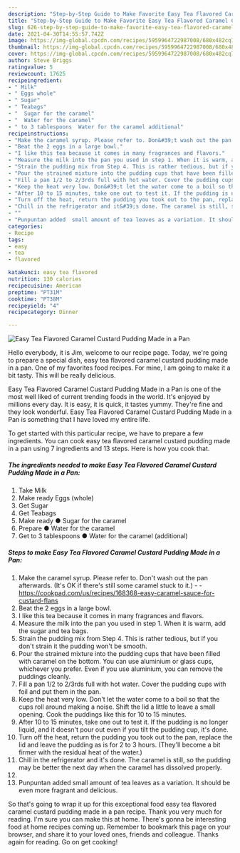 ```yaml
---
description: "Step-by-Step Guide to Make Favorite Easy Tea Flavored Caramel Custard Pudding Made in a Pan"
title: "Step-by-Step Guide to Make Favorite Easy Tea Flavored Caramel Custard Pudding Made in a Pan"
slug: 626-step-by-step-guide-to-make-favorite-easy-tea-flavored-caramel-custard-pudding-made-in-a-pan
date: 2021-04-30T14:55:57.742Z
image: https://img-global.cpcdn.com/recipes/5959964722987008/680x482cq70/easy-tea-flavored-caramel-custard-pudding-made-in-a-pan-recipe-main-photo.jpg
thumbnail: https://img-global.cpcdn.com/recipes/5959964722987008/680x482cq70/easy-tea-flavored-caramel-custard-pudding-made-in-a-pan-recipe-main-photo.jpg
cover: https://img-global.cpcdn.com/recipes/5959964722987008/680x482cq70/easy-tea-flavored-caramel-custard-pudding-made-in-a-pan-recipe-main-photo.jpg
author: Steve Briggs
ratingvalue: 5
reviewcount: 17625
recipeingredient:
- " Milk"
- " Eggs whole"
- " Sugar"
- " Teabags"
- "  Sugar for the caramel"
- "  Water for the caramel"
- " to 3 tablespoons  Water for the caramel additional"
recipeinstructions:
- "Make the caramel syrup. Please refer to. Don&#39;t wash out the pan afterwards. (It&#39;s OK if there&#39;s still some caramel stuck to it.)  https://cookpad.com/us/recipes/168368-easy-caramel-sauce-for-custard-flans"
- "Beat the 2 eggs in a large bowl."
- "I like this tea because it comes in many fragrances and flavors."
- "Measure the milk into the pan you used in step 1. When it is warm, add the sugar and tea bags."
- "Strain the pudding mix from Step 4. This is rather tedious, but if you don&#39;t strain it the pudding won&#39;t be smooth."
- "Pour the strained mixture into the pudding cups that have been filled with caramel on the bottom. You can use aluminium or glass cups, whichever you prefer. Even if you use aluminium, you can remove the puddings cleanly."
- "Fill a pan 1/2 to 2/3rds full with hot water. Cover the pudding cups with foil and put them in the pan."
- "Keep the heat very low. Don&#39;t let the water come to a boil so that the cups roll around making a noise. Shift the lid a little to leave a small opening. Cook the puddings like this for 10 to 15 minutes."
- "After 10 to 15 minutes, take one out to test it. If the pudding is no longer liquid, and it doesn&#39;t pour out even if you tilt the pudding cup, it&#39;s done."
- "Turn off the heat, return the pudding you took out to the pan, replace the lid and leave the pudding as is for 2 to 3 hours. (They&#39;ll become a bit firmer with the residual heat of the water.)"
- "Chill in the refrigerator and it&#39;s done. The caramel is still, so the pudding may be better the next day when the caramel has dissolved properly."
- ""
- "Punpuntan added  small amount of tea leaves as a variation. It should be even more fragrant and delicious."
categories:
- Recipe
tags:
- easy
- tea
- flavored

katakunci: easy tea flavored 
nutrition: 130 calories
recipecuisine: American
preptime: "PT31M"
cooktime: "PT38M"
recipeyield: "4"
recipecategory: Dinner

---
```



![Easy Tea Flavored Caramel Custard Pudding Made in a Pan](https://img-global.cpcdn.com/recipes/5959964722987008/680x482cq70/easy-tea-flavored-caramel-custard-pudding-made-in-a-pan-recipe-main-photo.jpg)

Hello everybody, it is Jim, welcome to our recipe page. Today, we're going to prepare a special dish, easy tea flavored caramel custard pudding made in a pan. One of my favorites food recipes. For mine, I am going to make it a bit tasty. This will be really delicious.

Easy Tea Flavored Caramel Custard Pudding Made in a Pan is one of the most well liked of current trending foods in the world. It's enjoyed by millions every day. It is easy, it is quick, it tastes yummy. They're fine and they look wonderful. Easy Tea Flavored Caramel Custard Pudding Made in a Pan is something that I have loved my entire life.




To get started with this particular recipe, we have to prepare a few ingredients. You can cook easy tea flavored caramel custard pudding made in a pan using 7 ingredients and 13 steps. Here is how you cook that.

<!--inarticleads1-->

##### The ingredients needed to make Easy Tea Flavored Caramel Custard Pudding Made in a Pan:

1. Take  Milk
1. Make ready  Eggs (whole)
1. Get  Sugar
1. Get  Teabags
1. Make ready  ● Sugar for the caramel
1. Prepare  ● Water for the caramel
1. Get  to 3 tablespoons ● Water for the caramel (additional)




<!--inarticleads2-->

##### Steps to make Easy Tea Flavored Caramel Custard Pudding Made in a Pan:

1. Make the caramel syrup. Please refer to. Don&#39;t wash out the pan afterwards. (It&#39;s OK if there&#39;s still some caramel stuck to it.) -  - https://cookpad.com/us/recipes/168368-easy-caramel-sauce-for-custard-flans
1. Beat the 2 eggs in a large bowl.
1. I like this tea because it comes in many fragrances and flavors.
1. Measure the milk into the pan you used in step 1. When it is warm, add the sugar and tea bags.
1. Strain the pudding mix from Step 4. This is rather tedious, but if you don&#39;t strain it the pudding won&#39;t be smooth.
1. Pour the strained mixture into the pudding cups that have been filled with caramel on the bottom. You can use aluminium or glass cups, whichever you prefer. Even if you use aluminium, you can remove the puddings cleanly.
1. Fill a pan 1/2 to 2/3rds full with hot water. Cover the pudding cups with foil and put them in the pan.
1. Keep the heat very low. Don&#39;t let the water come to a boil so that the cups roll around making a noise. Shift the lid a little to leave a small opening. Cook the puddings like this for 10 to 15 minutes.
1. After 10 to 15 minutes, take one out to test it. If the pudding is no longer liquid, and it doesn&#39;t pour out even if you tilt the pudding cup, it&#39;s done.
1. Turn off the heat, return the pudding you took out to the pan, replace the lid and leave the pudding as is for 2 to 3 hours. (They&#39;ll become a bit firmer with the residual heat of the water.)
1. Chill in the refrigerator and it&#39;s done. The caramel is still, so the pudding may be better the next day when the caramel has dissolved properly.
1. 
1. Punpuntan added  small amount of tea leaves as a variation. It should be even more fragrant and delicious.




So that's going to wrap it up for this exceptional food easy tea flavored caramel custard pudding made in a pan recipe. Thank you very much for reading. I'm sure you can make this at home. There's gonna be interesting food at home recipes coming up. Remember to bookmark this page on your browser, and share it to your loved ones, friends and colleague. Thanks again for reading. Go on get cooking!
